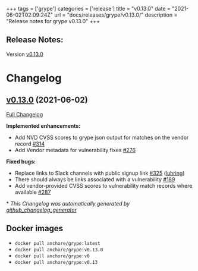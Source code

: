 +++
tags = ['grype']
categories = ['release']
title = "v0.13.0"
date = "2021-06-02T02:09:24Z"
url = "docs/releases/grype/v0.13.0/"
description = "Release notes for grype v0.13.0"
+++

## Release Notes:
Version [v0.13.0](https://github.com/anchore/grype/releases/tag/v0.13.0)

# Changelog

## [v0.13.0](https://github.com/anchore/grype/tree/v0.13.0) (2021-06-02)

[Full Changelog](https://github.com/anchore/grype/compare/v0.12.1...v0.13.0)

**Implemented enhancements:**

- Add NVD CVSS scores to grype json output for matches on the vendor record [\#314](https://github.com/anchore/grype/issues/314) 
- Add Vendor metadata for vulnerability fixes [\#276](https://github.com/anchore/grype/issues/276)

**Fixed bugs:**

- Replace links to Slack channels with public signup link [\#325](https://github.com/anchore/grype/pull/325) ([luhring](https://github.com/luhring))
- There should always be links associated with a vulnerability [\#189](https://github.com/anchore/grype/issues/189) 
- Add vendor-provided CVSS scores to vulnerability match records where available [\#287](https://github.com/anchore/grype/issues/287) 


\* *This Changelog was automatically generated by [github_changelog_generator](https://github.com/github-changelog-generator/github-changelog-generator)*


## Docker images

- `docker pull anchore/grype:latest`
- `docker pull anchore/grype:v0.13.0`
- `docker pull anchore/grype:v0`
- `docker pull anchore/grype:v0.13`
